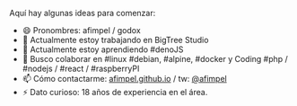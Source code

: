 Aquí hay algunas ideas para comenzar:

- 😄 Pronombres: afimpel / godox
- 🔭 Actualmente estoy trabajando en BigTree Studio
- 🌱 Actualmente estoy aprendiendo #denoJS
- 👯 Busco colaborar en #linux #debian, #alpine, #docker y Coding #php / #nodejs / #react / #raspberryPI
- 📫 Cómo contactarme: [afimpel.github.io](https://afimpel.github.io) / tw: [@afimpel](https://twitter.com/afimpel)
- ⚡ Dato curioso: 18 años de experiencia en el área.
